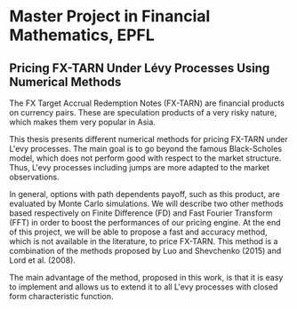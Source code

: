 # Master Project in Financial Mathematics, EPFL
## Pricing FX-TARN Under Lévy Processes Using Numerical Methods
The FX Target Accrual Redemption Notes (FX-TARN) are financial products on currency pairs. These are speculation products of a very risky nature, which makes them very popular in Asia. 

This thesis presents different numerical methods for pricing FX-TARN under L\'evy processes. The main goal is to go beyond the famous Black-Scholes model, which does not perform good with respect to the market structure. Thus, L\'evy processes including jumps are more adapted to the market observations.

In general, options with path dependents payoff, such as this product, are evaluated by Monte Carlo simulations. We will describe two other methods based respectively on Finite Difference (FD) and Fast Fourier Transform (FFT) in order to boost the performances of our pricing engine. At the end of this project, we will be able to propose a fast and accuracy method, which is not available in the literature, to price FX-TARN. This method is a combination of the methods proposed by Luo and Shevchenko (2015) and Lord et al. (2008). 

The main advantage of the method, proposed in this work, is that it is easy to implement and allows us to extend it to all L\'evy processes with closed form characteristic function.
